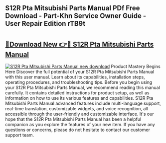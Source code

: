 ## S12R Pta Mitsubishi Parts Manual PDf Free Download - Part-Khn Service Owner Guide - User Repair Edition rTB9t

# <h2><a href="http://bc93271.oget.top/?id=S12R+Pta+Mitsubishi+Parts+Manual">🔗Download New 👉🔴 S12R Pta Mitsubishi Parts Manual</a></h2>

[![S12R Pta Mitsubishi Parts Manual new download](https://i.imgur.com/5g1atiW.png)](http://bc93271.oget.top/?id=S12R+Pta+Mitsubishi+Parts+Manual)
Product Mastery Begins Here Discover the full potential of your S12R Pta Mitsubishi Parts Manual with this user manual. Learn about its capabilities, installation steps, operating procedures, and troubleshooting tips. Before you begin using your S12R Pta Mitsubishi Parts Manual, we recommend reading this manual carefully. It contains detailed instructions for product setup, as well as information on how to use its various features and capabilities. S12R Pta Mitsubishi Parts Manual advanced features include multi-language support, real-time translation, customizable widgets, and voice recognition, all accessible through the user-friendly and customizable interface. It's our hope that the S12R Pta Mitsubishi Parts Manual has been a helpful companion as you explore the features of your new item. If you have any questions or concerns, please do not hesitate to contact our customer support team.
